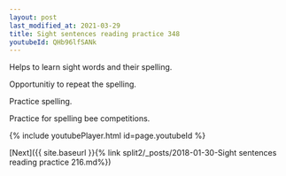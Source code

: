 ```yaml
---
layout: post
last_modified_at: 2021-03-29
title: Sight sentences reading practice 348
youtubeId: QHb96lfSANk
---
```

 
 
Helps to learn sight words and their spelling.

Opportunitiy to repeat the spelling. 

Practice spelling. 
 
Practice for spelling bee competitions. 
 
{% include youtubePlayer.html id=page.youtubeId %}
 
 

[Next]({{ site.baseurl }}{% link  split2/_posts/2018-01-30-Sight sentences reading practice 216.md%})
 
